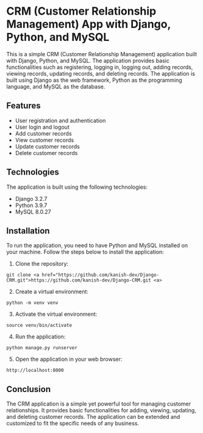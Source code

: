 
# CRM (Customer Relationship Management) App with Django, Python, and MySQL

This is a simple CRM (Customer Relationship Management) application built with Django, Python, and MySQL. The application provides basic functionalities such as registering, logging in, logging out, adding records, viewing records, updating records, and deleting records. The application is built using Django as the web framework, Python as the programming language, and MySQL as the database.

## Features

- User registration and authentication
- User login and logout
- Add customer records
- View customer records
- Update customer records
- Delete customer records

## Technologies

The application is built using the following technologies:

- Django 3.2.7
- Python 3.9.7
- MySQL 8.0.27

## Installation

To run the application, you need to have Python and MySQL installed on your machine. Follow the steps below to install the application:

1. Clone the repository:

```git clone <a href="https://github.com/kanish-dev/Django-CRM.git">https://github.com/kanish-dev/Django-CRM.git <a>```

2. Create a virtual environment:

```python -m venv venv```

3. Activate the virtual environment:

```source venv/bin/activate```



4. Run the application:

```python manage.py runserver```

5. Open the application in your web browser:

```http://localhost:8000```

## Conclusion

The CRM application is a simple yet powerful tool for managing customer relationships. It provides basic functionalities for adding, viewing, updating, and deleting customer records. The application can be extended and customized to fit the specific needs of any business.
